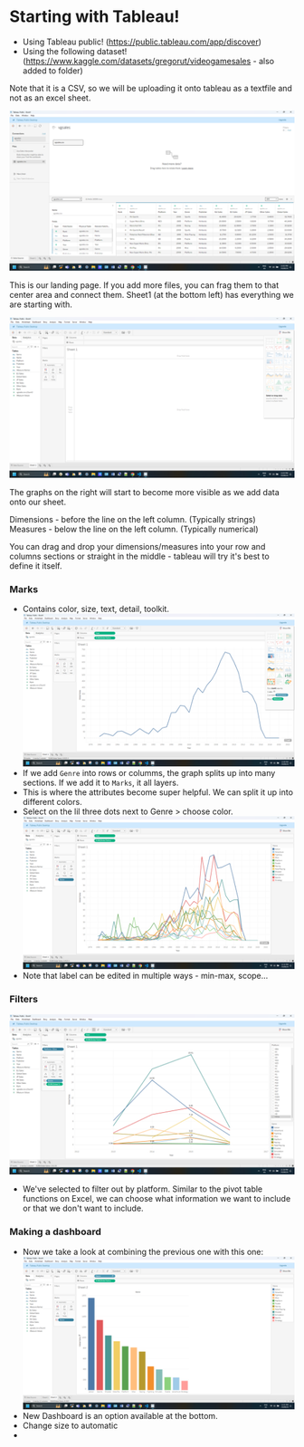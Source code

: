 # Starting with Tableau!

- Using Tableau public! (https://public.tableau.com/app/discover)
- Using the following dataset! (https://www.kaggle.com/datasets/gregorut/videogamesales - also added to folder)

Note that it is a CSV, so we will be uploading it onto tableau as a textfile and not as an excel sheet. 

![alt text](images\image.png)

This is our landing page. If you add more files, you can frag them to that center area and connect them. Sheet1 (at the bottom left) has everything we are starting with. 

![alt text](images\image-1.png)

The graphs on the right will start to become more visible as we add data onto our sheet. 

Dimensions - before the line on the left column. (Typically strings)
Measures - below the line on the left column.  (Typically numerical)

You can drag and drop your dimensions/measures into your row and columns sections or straight in the middle - tableau will try it's best to define it itself.

### Marks
- Contains color, size, text, detail, toolkit. 
  ![alt text](images\image33.png)
- If we add `Genre` into rows or columms, the graph splits up into many sections. If we add it to `Marks`, it all layers. 
- This is where the attributes become super helpful. We can split it up into different colors. 
- Select on the lil three dots next to Genre > choose color. 
![alt text](images\image-4.png)
- Note that label can be edited in multiple ways - min-max, scope...

### Filters
![alt text](images\image-5.png)
- We've selected to filter out by platform. Similar to the pivot table functions on Excel, we can choose what information we want to include or that we don't want to include. 

### Making a dashboard
- Now we take a look at combining the previous one with this one:
  ![alt text](images\image-6.png)
- New Dashboard is an option available at the bottom. 
- Change size to automatic
- 